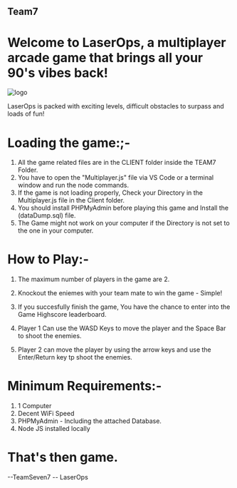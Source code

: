 ## Team7

# Welcome to LaserOps, a multiplayer arcade game that brings all your 90's vibes back!

![logo](https://user-images.githubusercontent.com/46518343/69248989-a5202980-0bc6-11ea-9e6b-1992f56797be.png)

LaserOps is packed with exciting levels, difficult obstacles to surpass and loads of fun!

# Loading the game:;-
   1. All the game related files are in the CLIENT folder inside the TEAM7 Folder.
   2. You have to open the "Multiplayer.js" file via VS Code or a terminal window and run the node commands.
   3. If the game is not loading properly, Check your Directory in the Multiplayer.js file in the Client folder.
   4. You should install PHPMyAdmin before playing this game and Install the (dataDump.sql) file.
   5. The Game might not work on your computer if the Directory is not set to the one in your computer.
# How to Play:-

  1. The maximum number of players in the game are 2.
  
  2. Knockout the eniemes with your team mate to win the game - Simple!

  3. If you succesfully finish the game, You have the chance to enter into the Game Highscore leaderboard.
  
  4. Player 1 Can use the WASD Keys to move the player and the Space Bar to shoot the enemies.
  
  5. Player 2 can move the player by using the arrow keys and use the Enter/Return key tp shoot the enemies. 

 
# Minimum Requirements:-

  1. 1 Computer
  2. Decent WiFi Speed
  3. PHPMyAdmin - Including the attached Database.
  4. Node JS installed locally
  
# That's then game.
  
 
--TeamSeven7
-- LaserOps
